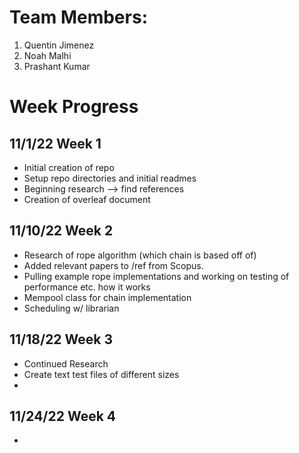 # Team Members:
1. Quentin Jimenez
2. Noah Malhi
3. Prashant Kumar

# Week Progress

## 11/1/22 Week 1
- Initial creation of repo
- Setup repo directories and initial readmes
- Beginning research --> find references
- Creation of overleaf document

## 11/10/22 Week 2
- Research of rope algorithm (which chain is based off of) 
- Added relevant papers to /ref from Scopus. 
- Pulling example rope implementations and working on testing of performance etc. how it works
- Mempool class for chain implementation
- Scheduling w/ librarian

## 11/18/22 Week 3
- Continued Research
- Create text test files of different sizes
- 

## 11/24/22 Week 4
-
